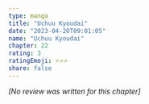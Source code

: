 ```yaml
---
type: manga
title: "Uchuu Kyoudai"
date: "2023-04-20T09:01:05"
name: "Uchuu Kyoudai"
chapter: 22
rating: 3
ratingEmoji: ⭐️⭐️⭐️
share: false
---
```


_[No review was written for this chapter]_
